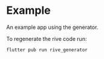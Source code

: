 # Example

An example app using the generator.

To regenerate the rive code run:

```bash
flutter pub run rive_generator
```
